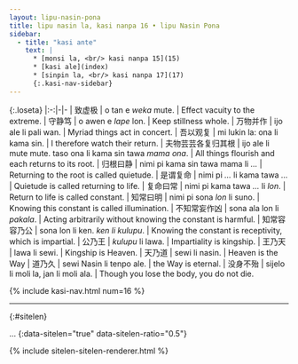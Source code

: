 ```yaml
---
layout: lipu-nasin-pona
title: lipu nasin la, kasi nanpa 16 • lipu Nasin Pona
sidebar:
  - title: "kasi ante"
    text: |
      * [monsi la, <br/> kasi nanpa 15](15)
      * [kasi ale](index)
      * [sinpin la, <br/> kasi nanpa 17](17)
      {:.kasi-nav-sidebar}
---
```


{:.loseta}
|:-:|-|-
| 致虚极                   | o tan e _weka_ mute.                | Effect vacuity to the extreme.
| 守静笃                   | o awen e _lape_ lon.                | Keep stillness whole.
| 万物并作                 | ijo ale li pali wan.                | Myriad things act in concert.
| 吾以观复                 | mi lukin la: ona li kama sin.       | I therefore watch their return.
| 夫物芸芸<wbr/>各复归其根 | ijo ale li mute mute. taso ona li kama sin tawa _mama ona_. | All things flourish and each returns to its root.
| 归根曰静                 | nimi pi kama sin tawa mama li _..._ | Returning to the root is called quietude.
| 是谓复命                 | nimi pi _..._ li kama tawa _..._    | Quietude is called returning to life.
| 复命曰常                 | nimi pi kama tawa _..._ li _lon_.   | Return to life is called constant.
| 知常曰明                 | nimi pi sona _lon_ li suno.         | Knowing this constant is called illumination.
| 不知常<wbr/>妄作凶       | sona ala lon li _pakala_.           | Acting arbitrarily without knowing the constant is harmful.
| 知常容<wbr/>容乃公       | sona lon li ken. _ken li kulupu_.   | Knowing the constant is receptivity, which is impartial.
| 公乃王                   | _kulupu_ li lawa.                   | Impartiality is kingship.
| 王乃天                   | lawa li sewi.                       | Kingship is Heaven.
| 天乃道                   | sewi li nasin.                      | Heaven is the Way
| 道乃久                   | sewi Nasin li tenpo ale.            | the Way is eternal.
| 没身不殆                 | sijelo li moli la, jan li moli ala. | Though you lose the body, you do not die.

{% include kasi-nav.html num=16 %}

-------
{:#sitelen}

...
{:data-sitelen="true" data-sitelen-ratio="0.5"}

{% include sitelen-sitelen-renderer.html %}
